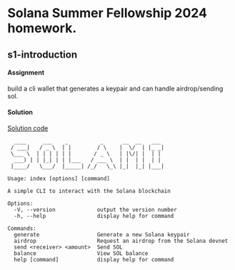# Solana Summer Fellowship 2024 homework.


## s1-introduction
#### Assignment
build a cli wallet that generates a keypair and can handle airdrop/sending sol.

#### Solution
[Solution code](./s1-introduction)

```
  ____     ___    _          _      __  __   ___ 
 / ___|   / _ \  | |        / \    |  \/  | |_ _|
 \___ \  | | | | | |       / _ \   | |\/| |  | | 
  ___) | | |_| | | |___   / ___ \  | |  | |  | | 
 |____/   \___/  |_____| /_/   \_\ |_|  |_| |___|
                                                 
Usage: index [options] [command]

A simple CLI to interact with the Solana blockchain

Options:
  -V, --version             output the version number
  -h, --help                display help for command

Commands:
  generate                  Generate a new Solana keypair
  airdrop                   Request an airdrop from the Solana devnet
  send <receiver> <amount>  Send SOL
  balance                   View SOL balance
  help [command]            display help for command
  ```